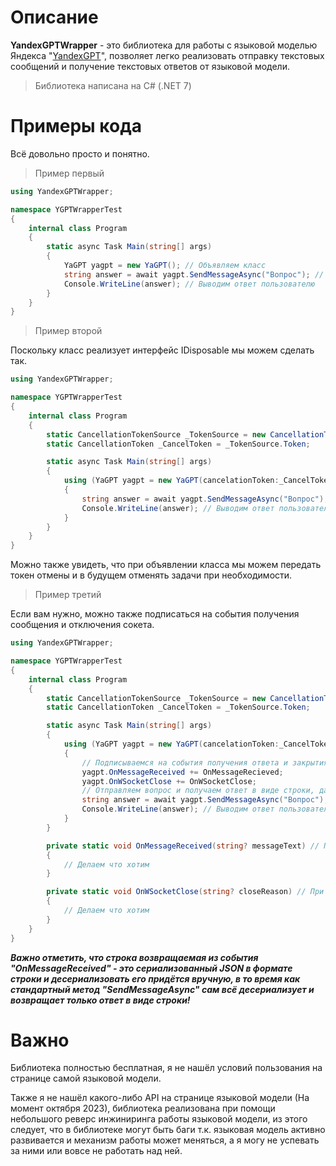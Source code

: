 # Описание
**YandexGPTWrapper** - это библиотека для работы с языковой моделью Яндекса "[YandexGPT](https://ya.ru/gpt/2)", позволяет легко реализовать отправку текстовых сообщений и получение текстовых ответов от языковой модели.
>Библиотека написана на C# (.NET 7)

# Примеры кода
Всё довольно просто и понятно.
> Пример первый

```C#
using YandexGPTWrapper;

namespace YGPTWrapperTest
{
    internal class Program
    {
        static async Task Main(string[] args)
        {
            YaGPT yagpt = new YaGPT(); // Объявляем класс
            string answer = await yagpt.SendMessageAsync("Вопрос"); // Отправляем вопрос и получаем ответ в виде строки
            Console.WriteLine(answer); // Выводим ответ пользователю
        }
    }
}
```

> Пример второй

Поскольку класс реализует интерфейс IDisposable мы можем сделать так.
```C#
using YandexGPTWrapper;

namespace YGPTWrapperTest
{
    internal class Program
    {
        static CancellationTokenSource _TokenSource = new CancellationTokenSource();
        static CancellationToken _CancelToken = _TokenSource.Token;

        static async Task Main(string[] args)
        {
            using (YaGPT yagpt = new YaGPT(сancelationToken:_CancelToken)) // Объявляем класс и инициализируем в нём токен отмены.
            { 
                string answer = await yagpt.SendMessageAsync("Вопрос"); // Отправляем вопрос и получаем ответ в виде строки
                Console.WriteLine(answer); // Выводим ответ пользователю
            }
        }
    }
}
```
Можно также увидеть, что при объявлении класса мы можем передать токен отмены и в будущем отменять задачи при необходимости.

> Пример третий

Если вам нужно, можно также подписаться на события получения сообщения и отключения сокета.
```C#
using YandexGPTWrapper;

namespace YGPTWrapperTest
{
    internal class Program
    {
        static CancellationTokenSource _TokenSource = new CancellationTokenSource();
        static CancellationToken _CancelToken = _TokenSource.Token;

        static async Task Main(string[] args)
        {
            using (YaGPT yagpt = new YaGPT(сancelationToken:_CancelToken)) // Объявляем класс и инициализируем в нём токен отмены.
            {
                // Подписываемся на события получения ответа и закрытия сокета.
                yagpt.OnMessageReceived += OnMessageRecieved;
                yagpt.OnWSocketClose += OnWSocketClose;
                // Отправляем вопрос и получаем ответ в виде строки, далее выводим пользователю.
                string answer = await yagpt.SendMessageAsync("Вопрос"); 
                Console.WriteLine(answer); // Выводим ответ пользователю
            }
        }

        private static void OnMessageReceived(string? messageText) // При срабатывании события мы получаем ответ от языковой модели в формате JSON строки.
        {
            // Делаем что хотим
        }

        private static void OnWSocketClose(string? closeReason) // При срабатывании события мы получаем причину отключения от сокета.
        {
            // Делаем что хотим
        }
    }
}
```
***Важно отметить, что строка возвращаемая из события "OnMessageReceived" - это сериализованный JSON в формате строки и десериализовать его придётся вручную, в то время как стандартный метод "SendMessageAsync" сам всё десериализует и возвращает только ответ в виде строки!***

# Важно
Библиотека полностью бесплатная, я не нашёл условий пользования на странице самой языковой модели.

Также я не нашёл какого-либо API на странице языковой модели (На момент октября 2023), библиотека реализована при помощи небольшого реверс инжиниринга работы языковой модели, из этого следует, что в библиотеке могут быть баги т.к. языковая модель активно развивается и механизм работы может меняться, а я могу не успевать за ними или вовсе не работать над ней.
